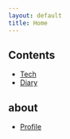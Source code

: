 ```yaml
---
layout: default
title: Home
---
```


## Contents

- [Tech](/posts.html)
- [Diary](/diary.html)


## about

- [Profile](/about.html)

